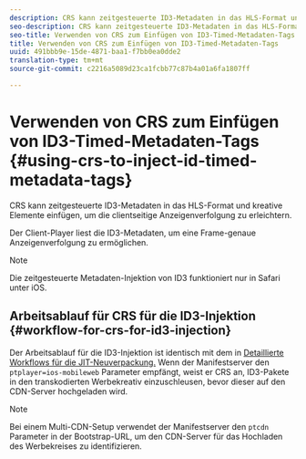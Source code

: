 ```yaml
---
description: CRS kann zeitgesteuerte ID3-Metadaten in das HLS-Format und kreative Elemente einfügen, um die clientseitige Anzeigenverfolgung zu erleichtern.
seo-description: CRS kann zeitgesteuerte ID3-Metadaten in das HLS-Format und kreative Elemente einfügen, um die clientseitige Anzeigenverfolgung zu erleichtern.
seo-title: Verwenden von CRS zum Einfügen von ID3-Timed-Metadaten-Tags
title: Verwenden von CRS zum Einfügen von ID3-Timed-Metadaten-Tags
uuid: 491bbb9e-15de-4871-baa1-f7bb0ea0dde2
translation-type: tm+mt
source-git-commit: c2216a5089d23ca1fcbb77c87b4a01a6fa1807ff

---
```



# Verwenden von CRS zum Einfügen von ID3-Timed-Metadaten-Tags {#using-crs-to-inject-id-timed-metadata-tags}

CRS kann zeitgesteuerte ID3-Metadaten in das HLS-Format und kreative Elemente einfügen, um die clientseitige Anzeigenverfolgung zu erleichtern.

Der Client-Player liest die ID3-Metadaten, um eine Frame-genaue Anzeigenverfolgung zu ermöglichen.

>[!NOTE]
>
>Die zeitgesteuerte Metadaten-Injektion von ID3 funktioniert nur in Safari unter iOS.

## Arbeitsablauf für CRS für die ID3-Injektion {#workflow-for-crs-for-id3-injection}

Der Arbeitsablauf für die ID3-Injektion ist identisch mit dem in [Detaillierte Workflows für die JIT-Neuverpackung.](../creative-repackaging-service/jit-repackage.md) Wenn der Manifestserver den `ptplayer=ios-mobileweb` Parameter empfängt, weist er CRS an, ID3-Pakete in den transkodierten Werbekreativ einzuschleusen, bevor dieser auf den CDN-Server hochgeladen wird.

>[!NOTE]
>
>Bei einem Multi-CDN-Setup verwendet der Manifestserver den `ptcdn` Parameter in der Bootstrap-URL, um den CDN-Server für das Hochladen des Werbekreises zu identifizieren.